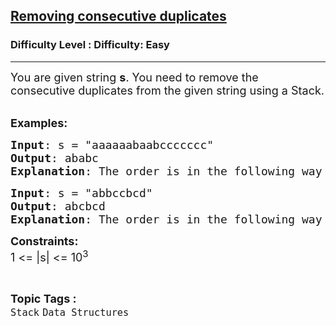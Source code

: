 <h2><a href="https://www.geeksforgeeks.org/problems/removing-consecutive-duplicates-1587115621/1?page=1&category=Stack&difficulty=Basic,Easy&status=unsolved&sortBy=submissions">Removing consecutive duplicates</a></h2><h3>Difficulty Level : Difficulty: Easy</h3><hr><div class="problems_problem_content__Xm_eO"><p><span style="font-size: 18px;">You are given string <strong>s</strong>. You need to remove the consecutive duplicates from the given string using a Stack. </span>&nbsp;</p>
<p><span style="font-size: 18px;"><strong>Examples:</strong></span></p>
<pre><span style="font-size: 18px;"><strong>Input</strong>: s = "aaaaaabaabccccccc"
<strong>Output</strong>: ababc
<strong>Explanation</strong>: The order is in the following way 6-&gt;a, 1-&gt;b, 2-&gt;a, 1-&gt;b, 7-&gt;c. So, only one element from each group will remain and rest all are removed. Therefore, final string will be:- ababc.</span></pre>
<pre><span style="font-size: 18px;"><strong>Input</strong>: s = "abbccbcd"
<strong>Output</strong>: abcbcd
<strong>Explanation</strong>: The order is in the following way 1-&gt;a, 2-&gt;b, 2-&gt;c, 1-&gt;b, 1-&gt;c, 1-&gt;d. So, only one element from each group will remain and rest all are removed. Therefore, final string will be:- abcbcd.</span> </pre>
<p><span style="font-size: 18px;"><strong>Constraints:</strong><br>1 &lt;= |s| &lt;= 10<sup>3</sup></span></p></div><br><p><span style=font-size:18px><strong>Topic Tags : </strong><br><code>Stack</code>&nbsp;<code>Data Structures</code>&nbsp;